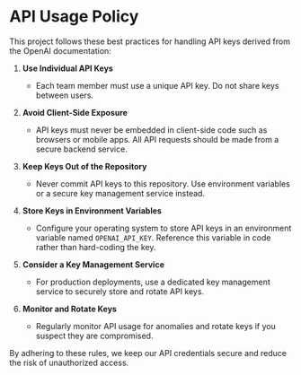 # API Usage Policy

This project follows these best practices for handling API keys derived from the OpenAI documentation:

1. **Use Individual API Keys**
   - Each team member must use a unique API key. Do not share keys between users.

2. **Avoid Client-Side Exposure**
   - API keys must never be embedded in client-side code such as browsers or mobile apps. All API requests should be made from a secure backend service.

3. **Keep Keys Out of the Repository**
   - Never commit API keys to this repository. Use environment variables or a secure key management service instead.

4. **Store Keys in Environment Variables**
   - Configure your operating system to store API keys in an environment variable named `OPENAI_API_KEY`. Reference this variable in code rather than hard-coding the key.

5. **Consider a Key Management Service**
   - For production deployments, use a dedicated key management service to securely store and rotate API keys.

6. **Monitor and Rotate Keys**
   - Regularly monitor API usage for anomalies and rotate keys if you suspect they are compromised.

By adhering to these rules, we keep our API credentials secure and reduce the risk of unauthorized access.
